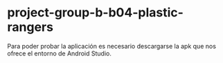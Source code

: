 # project-group-b-b04-plastic-rangers
Para poder probar la aplicación es necesario descargarse la apk que nos ofrece el entorno de Android Studio.
